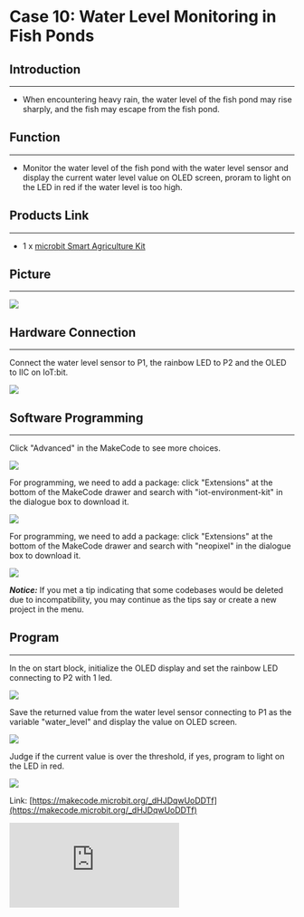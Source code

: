 ﻿# Case 10: Water Level Monitoring in Fish Ponds


##  Introduction
---

- When encountering heavy rain, the water level of the fish pond may rise sharply, and the fish may escape from the fish pond.

##  Function
---
- Monitor the water level of the fish pond with the water level sensor and display the current water level value on OLED screen, proram to light on the LED in red if the water level is too high.

## Products Link
---
- 1 x [microbit Smart Agriculture Kit](https://shop.elecfreaks.com/products/elecfreaks-micro-bit-smart-agriculture-kit-without-micro-bit-board?_pos=2&_sid=2c86b7764&_ss=r)

## Picture
---
![](https://wiki-media-ef.oss-cn-hongkong.aliyuncs.com//images/microbit-Smart-Agriculture-Kit-case-01-02.png)

## Hardware Connection
---

Connect the water level sensor to P1, the rainbow LED to P2 and the OLED to IIC on IoT:bit.

![](https://wiki-media-ef.oss-cn-hongkong.aliyuncs.com//images/microbit-Smart-Agriculture-Kit-case-10-03.png)

## Software Programming

---

Click "Advanced" in the MakeCode to see more choices.

![](https://wiki-media-ef.oss-cn-hongkong.aliyuncs.com//images/microbit-Smart-Agriculture-Kit-case-01-04.png)

For programming, we need to add a package: click "Extensions" at the bottom of the MakeCode drawer and search with "iot-environment-kit" in the dialogue box to download it.

![](https://wiki-media-ef.oss-cn-hongkong.aliyuncs.com//images/microbit-Smart-Agriculture-Kit-case-01-05.png)

For programming, we need to add a package: click "Extensions" at the bottom of the MakeCode drawer and search with "neopixel" in the dialogue box to download it.

![](https://wiki-media-ef.oss-cn-hongkong.aliyuncs.com//images/microbit-Smart-Agriculture-Kit-case-03-06.png)

***Notice:*** If you met a tip indicating that some codebases would be deleted due to incompatibility, you may continue as the tips say or create a new project in the menu.

## Program

---
In the on start block, initialize the OLED display and set the rainbow LED connecting to P2 with 1 led.

![](https://wiki-media-ef.oss-cn-hongkong.aliyuncs.com//images/microbit-Smart-Agriculture-Kit-case-10-07.png)

Save the returned value from the water level sensor connecting to P1 as the variable "water_level" and display the value on OLED screen.

![](https://wiki-media-ef.oss-cn-hongkong.aliyuncs.com//images/microbit-Smart-Agriculture-Kit-case-10-08.png)

Judge if the current value is over the threshold, if yes, program to light on the LED in red.

![](https://wiki-media-ef.oss-cn-hongkong.aliyuncs.com//images/microbit-Smart-Agriculture-Kit-case-10-09.png)


Link: [https://makecode.microbit.org/_dHJDqwUoDDTf](https://makecode.microbit.org/_dHJDqwUoDDTf)

<div
    style={{
        position: 'relative',
        paddingBottom: '60%',
        overflow: 'hidden',
    }}
>
    <iframe
        src="https://makecode.microbit.org/_dHJDqwUoDDTf"
        frameborder="0"
        sandbox="allow-popups allow-forms allow-scripts allow-same-origin"
        style={{
            position: 'absolute',
            width: '100%',
            height: '100%',
        }}
    />
</div>


## Result
---
- The current water level value displays on the OLED screen, if it is too high, the rainbow LED lights on in red for reminding.
